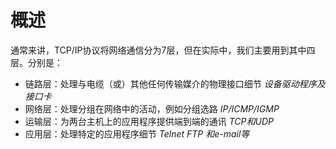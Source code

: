 # 概述
通常来讲，TCP/IP协议将网络通信分为7层，但在实际中，我们主要用到其中四层。分别是：
- 链路层：处理与电缆（或）其他任何传输媒介的物理接口细节  *设备驱动程序及接口卡*
- 网络层：处理分组在网络中的活动，例如分组选路  *IP/ICMP/IGMP*
- 运输层：为两台主机上的应用程序提供端到端的通讯  *TCP和UDP*
- 应用层：处理特定的应用程序细节  *Telnet FTP 和e-mail等*

